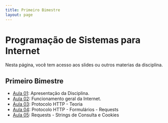 ```yaml
---
title: Primeiro Bimestre
layout: page
---
```


# Programação de Sistemas para Internet

Nesta página, você tem acesso aos slides ou outros materias da disciplina.

## Primeiro Bimestre

- [Aula 01](../slides/00/00.pdf): Apresentação da Disciplina.
- [Aula 02](../slides/01/01.pdf): Funcionamento geral da Internet.
- [Aula 03](../slides/02/02.pdf): Protocolo HTTP - Teoria
- [Aula 04](../slides/03/03.pdf): Protocolo HTTP - Formulários - Requests
- [Aula 05](../slides/04/04.pdf): Requests - Strings de Consulta e Cookies
